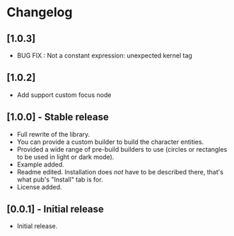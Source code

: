 # Changelog

## [1.0.3]
* BUG FIX : Not a constant expression: unexpected kernel tag

## [1.0.2]
* Add support custom focus node

## [1.0.0] - Stable release

* Full rewrite of the library.
* You can provide a custom builder to build the character entities.
* Provided a wide range of pre-build builders to use (circles or rectangles to be used in light or dark mode).
* Example added.
* Readme edited. Installation does _not_ have to be described there, that's what pub's "Install" tab is for.
* License added.

## [0.0.1] - Initial release

* Initial release.
